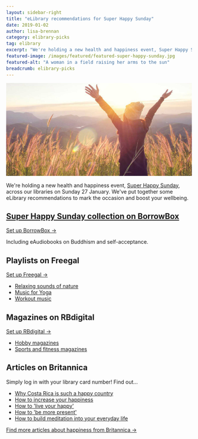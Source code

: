 ```yaml
---
layout: sidebar-right
title: "eLibrary recommendations for Super Happy Sunday"
date: 2019-01-02
author: lisa-brennan
category: elibrary-picks
tag: elibrary
excerpt: "We're holding a new health and happiness event, Super Happy Sunday, across our libraries on Sunday 27 January. We've put together some eLibrary recommendations to mark the occasion and boost your wellbeing."
featured-image: /images/featured/featured-super-happy-sunday.jpg
featured-alt: "A woman in a field raising her arms to the sun"
breadcrumb: elibrary-picks
---
```


![A woman in a field raising her arms to the sun](/images/featured/featured-super-happy-sunday.jpg)

We're holding a new health and happiness event, [Super Happy Sunday](/events-activities/super-happy-sunday/), across our libraries on Sunday 27 January. We've put together some eLibrary recommendations to mark the occasion and boost your wellbeing.

## [Super Happy Sunday collection on BorrowBox](https://fe.bolindadigital.com/wldcs_bol_fo/b2i/mainPage.html?b2bSite=4172&expand=14436&b2bSite=4172)

[Set up BorrowBox &rarr;](/elibrary/borrowbox/)

Including eAudiobooks on Buddhism and self-acceptance.

## Playlists on Freegal

[Set up Freegal &rarr;](/elibrary/freegal/)

* [Relaxing sounds of nature](https://suffolklibraries.freegalmusic.com/browse/playlists/library-playlists/246276)
* [Music for Yoga](https://suffolklibraries.freegalmusic.com/browse/playlists/library-playlists/246278)
* [Workout music](https://suffolklibraries.freegalmusic.com/browse/playlists/library-playlists/246280)

## Magazines on RBdigital

[Set up RBdigital &rarr;](/elibrary/rbdigital/)

* [Hobby magazines](/new-suggestions/articles/hobby-magazines-on-rbdigital/)
* [Sports and fitness magazines](/new-suggestions/articles/sports-and-fitness-magazines-on-rbdigital/)

## Articles on Britannica

Simply log in with your library card number! Find out...

* [Why Costa Rica is such a happy country](https://library.eb.co.uk/levels/adult/magazine/article/129068614)
* [How to increase your happiness](https://library.eb.co.uk/levels/adult/magazine/article/124643826)
* [How to 'live your happy'](https://library.eb.co.uk/levels/adult/magazine/article/123056227)
* [How to 'be more present'](https://library.eb.co.uk/levels/adult/magazine/article/127778704)
* [How to build meditation into your everyday life](https://library.eb.co.uk/levels/adult/magazine/article/123791435)

[Find more articles about happiness from Britannica &rarr;](https://library.eb.co.uk/levels/adult/search/magazines?query=happiness&includeLevelOne=true)
